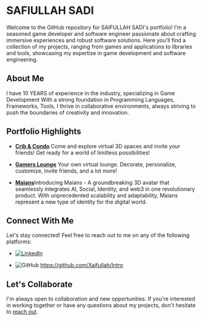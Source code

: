 # SAFIULLAH SADI

Welcome to the GitHub repository for SAIFULLAH SADI's portfolio! I'm a seasoned game developer and software engineer passionate about crafting immersive experiences and robust software solutions. Here you'll find a collection of my projects, ranging from games and applications to libraries and tools, showcasing my expertise in game development and software engineering.

## About Me

I have 10 YEARS of experience in the industry, specializing in Game Development With a strong foundation in Programming Languages, Frameworks, Tools, I thrive in collaborative environments, always striving to push the boundaries of creativity and innovation.

## Portfolio Highlights

- [**Crib & Condo**](https://virtua.com/metaverse) Come and explore virtual 3D spaces and invite your friends! Get ready for a world of limitless possibilities!

- [**Gamers Lounge**](https://dashboard.virtua.com/) Your own virtual lounge. Decorate, personalize, customize, invite friends, and a lot more!


- [**Maians**](https://maians.io/)Introducing Maians - A groundbreaking 3D avatar that seamlessly integrates AI, Social, Identity, and web3 in one revolutionary product. With unprecedented scalability and adaptability, Maians represent a new type of identity for the digital world.

## Connect With Me

Let's stay connected! Feel free to reach out to me on any of the following platforms:

- [![LinkedIn](https://img.shields.io/badge/LinkedIn-Connect-blue?style=social&logo=linkedin&labelColor=blue)](https://pk.linkedin.com/in/xaifullahxady) 
<!--- ![Twitter](https://img.shields.io/badge/Twitter-Follow-blue?style=social&logo=twitter&labelColor=blue)(Your Twitter Profile URL)-->
- ![GitHub](https://img.shields.io/badge/GitHub-Follow-blue?style=social&logo=github&labelColor=blue) https://github.com/Xaifullah/Intro

## Let's Collaborate

I'm always open to collaboration and new opportunities. If you're interested in working together or have any questions about my projects, don't hesitate to [reach out](mailto:saifullahsadi@hotmail.com).
